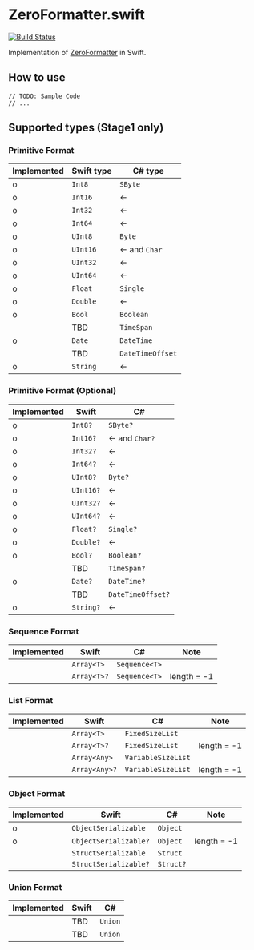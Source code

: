 # ZeroFormatter.swift

[![Build Status](https://travis-ci.org/yaslab/ZeroFormatter.swift.svg?branch=master)](https://travis-ci.org/yaslab/ZeroFormatter.swift)

Implementation of [ZeroFormatter](https://github.com/neuecc/ZeroFormatter) in Swift.

## How to use

```
// TODO: Sample Code
// ...
```

## Supported types (Stage1 only)

### Primitive Format

| Implemented | Swift type | C# type |
| ---- | ---- | ---- |
| o | `Int8` | `SByte` |
| o | `Int16` | ← |
| o | `Int32` | ← |
| o | `Int64` | ← |
| o | `UInt8` | `Byte` |
| o | `UInt16` | ← and `Char` |
| o | `UInt32` | ← |
| o | `UInt64` | ← |
| o | `Float` | `Single` |
| o | `Double` | ← |
| o | `Bool` | `Boolean` |
| | TBD | `TimeSpan` |
| o | `Date` | `DateTime` |
| | TBD | `DateTimeOffset` |
| o | `String` | ← |

### Primitive Format (Optional)

| Implemented | Swift | C# |
| ---- | ---- | ---- |
| o | `Int8?` | `SByte?` |
| o | `Int16?` | ← and `Char?` |
| o | `Int32?` | ← |
| o | `Int64?` | ← |
| o | `UInt8?` | `Byte?` |
| o | `UInt16?` | ← |
| o | `UInt32?` | ← |
| o | `UInt64?` | ← |
| o | `Float?` | `Single?` |
| o | `Double?` | ← |
| o | `Bool?` | `Boolean?` |
| | TBD | `TimeSpan?` |
| o | `Date?` | `DateTime?` |
| | TBD | `DateTimeOffset?` |
| o | `String?` | ← |

### Sequence Format

| Implemented | Swift | C# | Note |
| ---- | ---- | ---- | ---- |
| | `Array<T>` | `Sequence<T>` | |
| | `Array<T>?` | `Sequence<T>` | length = -1 |

### List Format

| Implemented | Swift | C# | Note |
| ---- | ---- | ---- | ---- |
| | `Array<T>` | `FixedSizeList` | |
| | `Array<T>?` | `FixedSizeList` | length = -1 |
| | `Array<Any>` | `VariableSizeList` | |
| | `Array<Any>?` | `VariableSizeList` | length = -1 |

### Object Format

| Implemented | Swift | C# | Note |
| ---- | ---- | ---- | ---- |
| o | `ObjectSerializable` | `Object` | |
| o | `ObjectSerializable?` | `Object` | length = -1 |
| | `StructSerializable` | `Struct` | |
| | `StructSerializable?` | `Struct?` | |

### Union Format

| Implemented | Swift | C# |
| ---- | ---- | ---- |
| | TBD | `Union` |
| | TBD | `Union` |
